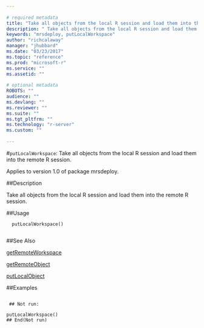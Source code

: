 ```yaml
--- 
 
# required metadata 
title: "Take all objects from the local R session and load them into the remote R session." 
description: " Take all objects from the local R session and load them into the remote R session. " 
keywords: "mrsdeploy, putLocalWorkspace" 
author: "richcalaway" 
manager: "jhubbard" 
ms.date: "03/23/2017" 
ms.topic: "reference" 
ms.prod: "microsoft-r" 
ms.service: "" 
ms.assetid: "" 
 
# optional metadata 
ROBOTS: "" 
audience: "" 
ms.devlang: "" 
ms.reviewer: "" 
ms.suite: "" 
ms.tgt_pltfrm: "" 
ms.technology: "r-server" 
ms.custom: "" 
 
--- 
```

 
 
 
 
 #`putLocalWorkspace`: Take all objects from the local R session and load them into the remote R session.

 Applies to version 1.0 of package mrsdeploy.
 
 ##Description
 
Take all objects from the local R session and load them into the remote R session.
 
 
 ##Usage

```   
  putLocalWorkspace()
 
```
 
 ##See Also
 
[getRemoteWorkspace](getRemoteWorkspace.md)

[getRemoteObject](getRemoteObject.md)

[putLocalObject](putLocalObject.md)
   
 ##Examples

 ```
   
  ## Not run:
 
putLocalWorkspace()
 ## End(Not run) 
  
 
```
 
 
